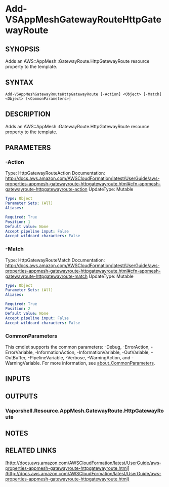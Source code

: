 # Add-VSAppMeshGatewayRouteHttpGatewayRoute

## SYNOPSIS
Adds an AWS::AppMesh::GatewayRoute.HttpGatewayRoute resource property to the template.

## SYNTAX

```
Add-VSAppMeshGatewayRouteHttpGatewayRoute [-Action] <Object> [-Match] <Object> [<CommonParameters>]
```

## DESCRIPTION
Adds an AWS::AppMesh::GatewayRoute.HttpGatewayRoute resource property to the template.

## PARAMETERS

### -Action
Type: HttpGatewayRouteAction
Documentation: http://docs.aws.amazon.com/AWSCloudFormation/latest/UserGuide/aws-properties-appmesh-gatewayroute-httpgatewayroute.html#cfn-appmesh-gatewayroute-httpgatewayroute-action
UpdateType: Mutable

```yaml
Type: Object
Parameter Sets: (All)
Aliases:

Required: True
Position: 1
Default value: None
Accept pipeline input: False
Accept wildcard characters: False
```

### -Match
Type: HttpGatewayRouteMatch
Documentation: http://docs.aws.amazon.com/AWSCloudFormation/latest/UserGuide/aws-properties-appmesh-gatewayroute-httpgatewayroute.html#cfn-appmesh-gatewayroute-httpgatewayroute-match
UpdateType: Mutable

```yaml
Type: Object
Parameter Sets: (All)
Aliases:

Required: True
Position: 2
Default value: None
Accept pipeline input: False
Accept wildcard characters: False
```

### CommonParameters
This cmdlet supports the common parameters: -Debug, -ErrorAction, -ErrorVariable, -InformationAction, -InformationVariable, -OutVariable, -OutBuffer, -PipelineVariable, -Verbose, -WarningAction, and -WarningVariable. For more information, see [about_CommonParameters](http://go.microsoft.com/fwlink/?LinkID=113216).

## INPUTS

## OUTPUTS

### Vaporshell.Resource.AppMesh.GatewayRoute.HttpGatewayRoute
## NOTES

## RELATED LINKS

[http://docs.aws.amazon.com/AWSCloudFormation/latest/UserGuide/aws-properties-appmesh-gatewayroute-httpgatewayroute.html](http://docs.aws.amazon.com/AWSCloudFormation/latest/UserGuide/aws-properties-appmesh-gatewayroute-httpgatewayroute.html)

